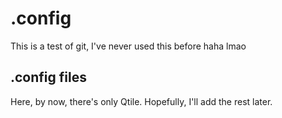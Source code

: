 # .config
This is a test of git, I've never used this before haha lmao
## .config files
Here, by now, there's only Qtile. Hopefully, I'll add the rest later.
